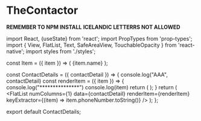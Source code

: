 # TheContactor
**REMEMBER TO NPM INSTALL**
**ICELANDIC LETTERRS NOT ALLOWED**

import React, {useState} from 'react';
import PropTypes from 'prop-types';
import { View, FlatList, Text, SafeAreaView, TouchableOpacity } from 'react-native';
import styles from './styles';

const Item = ({ item }) => (
  <TouchableOpacity
    style={styles.item}>
    <View style={styles.itemView}>
      <Text style={styles.name}>{item.name}</Text>
    </View>
  </TouchableOpacity>
);

const ContactDetails = ({ contactDetail }) => {
  console.log("AAA", contactDetail)
  const renderItem = ({ item }) => {
  console.log("***************")
  console.log(item)
  return (
    <Item
      item={item}
    />
  );
  }
  return (
    <SafeAreaView style={styles.container}>
      <FlatList
        numColumns={1}
        data={contactDetail}
        renderItem={renderItem}
        keyExtractor={(item) => item.phoneNumber.toString()}
      />
    </SafeAreaView>
  );
};

export default ContactDetails;

